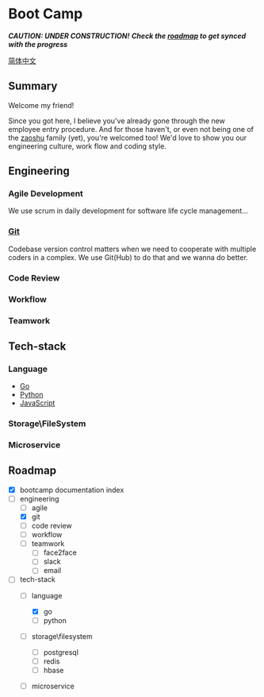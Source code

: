 # Boot Camp 

__*CAUTION: UNDER CONSTRUCTION!*__
__*Check the [roadmap](#roadmap) to get synced with the progress*__

[简体中文](https://translate.google.com)

## Summary 

Welcome my friend! 

Since you got here, I believe you've already gone through the new employee entry procedure. And for those haven't, or even not being one of the
[zaoshu](https://zaoshu.io) family (yet), you're welcomed too! We'd love to show you our engineering culture, work flow and coding style.

## Engineering 

### Agile Development

We use scrum in daily development for software life cycle management...

### [Git](./engineering/git.md)

Codebase version control matters when we need to cooperate with multiple coders in a complex. We use Git(Hub) to do that and we wanna do better. 

### Code Review

### Workflow

### Teamwork

## Tech-stack 

### Language

- [Go](./tech_stack/go/index.md)
- [Python](./tech_stack/python.md)
- [JavaScript](./tech_stack/javascript.md)

### Storage\FileSystem

### Microservice

## Roadmap

- [x] bootcamp documentation index
- [ ] engineering
    - [ ] agile
    - [x] git
    - [ ] code review 
    - [ ] workflow
    - [ ] teamwork
        - [ ] face2face
        - [ ] slack
        - [ ] email 
- [ ] tech-stack 
    - [ ] language
        - [x] go
        - [ ] python
    - [ ] storage\filesystem
        - [ ] postgresql
        - [ ] redis
        - [ ] hbase
    - [ ] microservice

